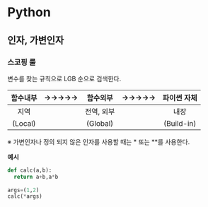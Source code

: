 # Python

## 인자, 가변인자

### 스코핑 룰

변수를 찾는 규칙으로 LGB 순으로 검색한다.

| 함수내부 | →→→→→ |  함수외부  | →→→→→ | 파이썬 자체 |
| :------: | :---: | :--------: | :---: | :---------: |
|   지역   |       | 전역, 외부 |       |    내장     |
| (Local)  |       |  (Global)  |       | (Build-in)  |



※ 가변인자나 정의 되지 않은 인자를 사용할 때는 * 또는 **를 사용한다.

**예시**
``` python
def calc(a,b):
  return a+b,a*b
  
args=(1,2)
calc(*args)
```
